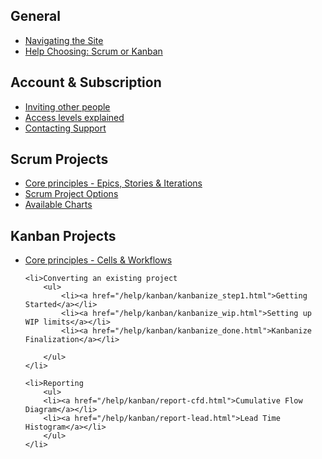 <h2>General</h2>
<ul>
<li><a href="/help/navigating.html">Navigating the Site</a></li>
<li><a href="/help/choosing.html">Help Choosing: Scrum or Kanban</a></li>
</ul>

<h2>Account &amp; Subscription</h2>
<ul>
<li><a href="invite.html">Inviting other people</a></li>
<li><a href="invite.html">Access levels explained</a></li>
<li><a href="http://support.scrumdo.com/">Contacting Support</a></li>
</ul>


<h2>Scrum Projects</h2>
<ul>
    <li><a href="/help/scrum/core.html">Core principles - Epics, Stories &amp; Iterations</a>   </li>
    <li><a href="/help/scrum/projectoptions.html">Scrum Project Options</a>   </li>
    <li><a href="/help/scrum/charts.html">Available Charts</a>   </li>
    
</ul>



<h2>Kanban Projects</h2>

<ul>
    <li><a href="/help/kanban/core.html">Core principles - Cells &amp; Workflows</a></li>
    
    <li>Converting an existing project
        <ul>
            <li><a href="/help/kanban/kanbanize_step1.html">Getting Started</a></li>
            <li><a href="/help/kanban/kanbanize_wip.html">Setting up WIP limits</a></li>
            <li><a href="/help/kanban/kanbanize_done.html">Kanbanize Finalization</a></li>
            
        </ul>
    </li>

    <li>Reporting
        <ul>
        <li><a href="/help/kanban/report-cfd.html">Cumulative Flow Diagram</a></li>
        <li><a href="/help/kanban/report-lead.html">Lead Time Histogram</a></li>
        </ul>
    </li>

</ul>